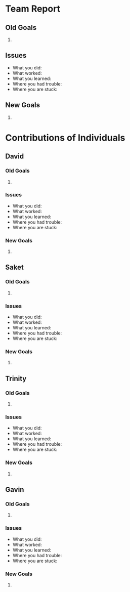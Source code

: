 # Team Report
## Old Goals
1.
## Issues
- What you did:
- What worked:
- What you learned:
- Where you had trouble:
- Where you are stuck:
## New Goals
1. 
# Contributions of Individuals

## David
### Old Goals
1.
### Issues
- What you did:
- What worked:
- What you learned:
- Where you had trouble:
- Where you are stuck:
### New Goals
1. 

## Saket
### Old Goals
1.
### Issues
- What you did:
- What worked:
- What you learned:
- Where you had trouble:
- Where you are stuck:
### New Goals
1. 

## Trinity
### Old Goals
1.
### Issues
- What you did:
- What worked:
- What you learned:
- Where you had trouble:
- Where you are stuck:
### New Goals
1. 

## Gavin
### Old Goals
1.
### Issues
- What you did:
- What worked:
- What you learned:
- Where you had trouble:
- Where you are stuck:
### New Goals
1. 